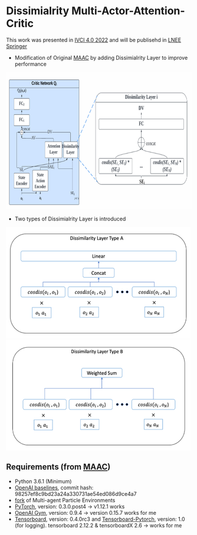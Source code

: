 # Dissimialrity Multi-Actor-Attention-Critic

This work was presented in [IVCI 4.0 2022](https://chennai.vit.ac.in/files/ivc2022/) and will be publisehd in [LNEE Springer](https://www.springer.com/series/7818)
- Modification of Original [MAAC](https://github.com/shariqiqbal2810/MAAC) by adding Dissimialrity Layer to improve performance

<img src="etc/typeA_det.png"  width="700" height="370">

- Two types of Dissimialrity Layer is introduced

<img src="etc/typeA.png"  width="500" height="300">
<img src="etc/typeB.png"  width="500" height="300">




## Requirements (from [MAAC](https://github.com/shariqiqbal2810/MAAC))
* Python 3.6.1 (Minimum)
* [OpenAI baselines](https://github.com/openai/baselines), commit hash: 98257ef8c9bd23a24a330731ae54ed086d9ce4a7
* [fork](https://github.com/shariqiqbal2810/multiagent-particle-envs) of Multi-agent Particle Environments
* [PyTorch](http://pytorch.org/), version: 0.3.0.post4 -> v1.12.1 works
* [OpenAI Gym](https://github.com/openai/gym), version: 0.9.4 -> version 0.15.7 works for me
* [Tensorboard](https://github.com/tensorflow/tensorboard), version: 0.4.0rc3 and [Tensorboard-Pytorch](https://github.com/lanpa/tensorboard-pytorch), version: 1.0 (for logging). tensorboard 2.12.2 & tensorboardX 2.6 -> works for me

